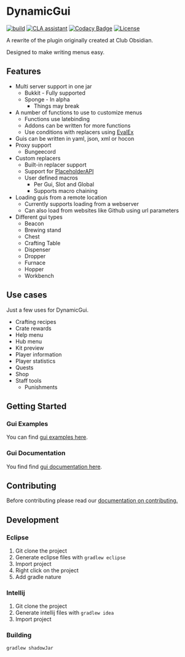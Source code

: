 # DynamicGui


[![build](https://github.com/ClubObsidian/DynamicGui/workflows/build/badge.svg)](https://github.com/ClubObsidian/DynamicGui/actions)
[![CLA assistant](https://cla-assistant.io/readme/badge/ClubObsidian/DynamicGui)](https://cla-assistant.io/ClubObsidian/DynamicGui) 
[![Codacy Badge](https://api.codacy.com/project/badge/Grade/5c517edfdbf946d3a9ac4187160eab0f)](https://www.codacy.com/app/virustotalop/DynamicGui?utm_source=github.com&amp;utm_medium=referral&amp;utm_content=ClubObsidian/DynamicGui&amp;utm_campaign=Badge_Grade)
[![License](https://img.shields.io/badge/License-Apache%202.0-blue.svg)](https://opensource.org/licenses/Apache-2.0)


A rewrite of the plugin originally created at Club Obsidian.

Designed to make writing menus easy.


## Features

* Multi server support in one jar
  * Bukkit - Fully supported
  * Sponge - In alpha
    * Things may break
* A number of functions to use to customize menus
  * Functions use latebinding
  * Addons can be written for more functions
  * Use conditions with replacers using [EvalEx](https://github.com/uklimaschewski/EvalEx)
* Guis can be written in yaml, json, xml or hocon
* Proxy support
  * Bungeecord
* Custom replacers
  * Built-in replacer support
  * Support for [PlaceholderAPI](https://www.spigotmc.org/resources/placeholderapi.6245/)
  * User defined macros
    * Per Gui, Slot and Global
    * Supports macro chaining
* Loading guis from a remote location
  * Currently supports loading from a webserver
  * Can also load from websites like Github using url parameters
* Different gui types
  * Beacon
  * Brewing stand
  * Chest
  * Crafting Table
  * Dispenser
  * Dropper
  * Furnace
  * Hopper
  * Workbench


## Use cases

Just a few uses for DynamicGui.

* Crafting recipes
* Crate rewards
* Help menu
* Hub menu
* Kit preview
* Player information
* Player statistics
* Quests
* Shop
* Staff tools
  * Punishments
  
## Getting Started

### Gui Examples

You can find [gui examples here](https://github.com/ClubObsidian/DynamicGuiExamples).

### Gui Documentation

You find find [gui documentation here](https://dynamicgui.github.io/documentation/).

## Contributing

Before contributing please read our [documentation on contributing.](CONTRIBUTING.md)


## Development

### Eclipse

1. Git clone the project
2. Generate eclipse files with `gradlew eclipse`
3. Import project
4. Right click on the project
5. Add gradle nature

### Intellij

1. Git clone the project
2. Generate intellij files with `gradlew idea`
3. Import project

### Building

`gradlew shadowJar`
